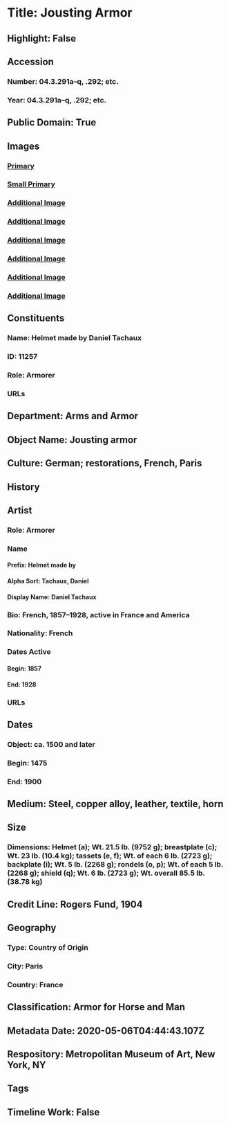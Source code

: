 # Title: Jousting Armor
## Highlight: False
## Accession
### Number: 04.3.291a–q, .292; etc.
### Year: 04.3.291a–q, .292; etc.
## Public Domain: True
## Images
### [Primary](https://images.metmuseum.org/CRDImages/aa/original/DP277985.jpg)
### [Small Primary](https://images.metmuseum.org/CRDImages/aa/web-large/DP277985.jpg)
### [Additional Image](https://images.metmuseum.org/CRDImages/aa/original/DP277987.jpg)
### [Additional Image](https://images.metmuseum.org/CRDImages/aa/original/DP277982.jpg)
### [Additional Image](https://images.metmuseum.org/CRDImages/aa/original/DP277983.jpg)
### [Additional Image](https://images.metmuseum.org/CRDImages/aa/original/DP277984.jpg)
### [Additional Image](https://images.metmuseum.org/CRDImages/aa/original/168825.jpg)
### [Additional Image](https://images.metmuseum.org/CRDImages/aa/original/168826.jpg)
## Constituents
### Name: Helmet made by Daniel Tachaux
### ID: 11257
### Role: Armorer
### URLs
## Department: Arms and Armor
## Object Name: Jousting armor
## Culture: German; restorations, French, Paris
## History
## Artist
### Role: Armorer
### Name
#### Prefix: Helmet made by
#### Alpha Sort: Tachaux, Daniel
#### Display Name: Daniel Tachaux
### Bio: French, 1857–1928, active in France and America
### Nationality: French
### Dates Active
#### Begin: 1857
#### End: 1928
### URLs
## Dates
### Object: ca. 1500 and later
### Begin: 1475
### End: 1900
## Medium: Steel, copper alloy, leather, textile, horn
## Size
### Dimensions: Helmet (a); Wt. 21.5 lb. (9752 g); breastplate (c); Wt. 23 lb. (10.4 kg); tassets (e, f); Wt. of each 6 lb. (2723 g); backplate (i); Wt. 5 lb. (2268 g); rondels (o, p); Wt. of each 5 lb. (2268 g); shield (q); Wt. 6 lb. (2723 g); Wt. overall 85.5 lb. (38.78 kg)
## Credit Line: Rogers Fund, 1904
## Geography
### Type: Country of Origin
### City: Paris
### Country: France
## Classification: Armor for Horse and Man
## Metadata Date: 2020-05-06T04:44:43.107Z
## Respository: Metropolitan Museum of Art, New York, NY
## Tags
## Timeline Work: False